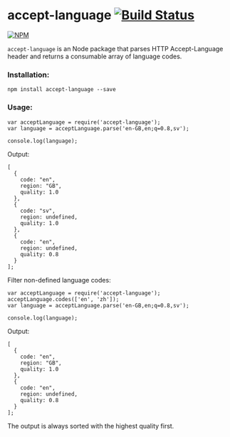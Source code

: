 accept-language [![Build Status](https://travis-ci.org/tinganho/node-accept-language.png)](https://travis-ci.org/tinganho/node-accept-language)
========================

[![NPM](https://nodei.co/npm/accept-language.png?downloads=true&stars=true)](https://nodei.co/npm/accept-language/)

`accept-language` is an Node package that parses HTTP Accept-Language header and returns a consumable array of language codes.

### Installation:

```
npm install accept-language --save
```

### Usage:

```
var acceptLanguage = require('accept-language');
var language = acceptLanguage.parse('en-GB,en;q=0.8,sv');

console.log(language);
```

Output:

```
[
  {
    code: "en",
    region: "GB",
    quality: 1.0
  },
  {
    code: "sv",
    region: undefined,
    quality: 1.0
  },
  {
    code: "en",
    region: undefined,
    quality: 0.8
  }
];
```

Filter non-defined language codes:

```
var acceptLanguage = require('accept-language');
acceptLanguage.codes(['en', 'zh']);
var language = acceptLanguage.parse('en-GB,en;q=0.8,sv');

console.log(language);
```

Output:
```
[
  {
    code: "en",
    region: "GB",
    quality: 1.0
  },
  {
    code: "en",
    region: undefined,
    quality: 0.8
  }
];
```


The output is always sorted with the highest quality first.
